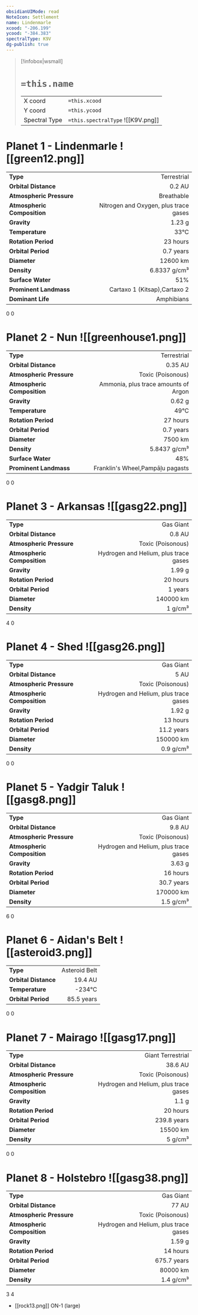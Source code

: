 ```yaml
---
obsidianUIMode: read
NoteIcon: Settlement
name: Lindenmarle
xcood: "-206.199"
ycood: "-384.383"
spectralType: K9V
dg-publish: true
---
```

> [!infobox|wsmall]
> # `=this.name`
> | | |
> | - | - |
> | X coord | `=this.xcood` |
> | Y coord| `=this.ycood` |
> | Spectral Type | `=this.spectralType` ![[K9V.png]] |

# Planet 1 - Lindenmarle ![[green12.png]]
|                             |                           |
| --------------------------- | -------------------------:|
| **Type**                    |             Terrestrial |
| **Orbital Distance**        |   0.2 AU |
| **Atmospheric Pressure**    |       Breathable |
| **Atmospheric Composition** |      Nitrogen and Oxygen, plus trace gases |
| **Gravity**                 |        1.23 g |
| **Temperature**             |    33°C |
| **Rotation Period**         |  23 hours |
| **Orbital Period** | 0.7 years |
| **Diameter**                |      12600 km | 
| **Density**                 |    6.8337 g/cm³ |
| **Surface Water**           |           51% | 
| **Prominent Landmass**      |         Cartaxo 1 (Kitsap),Cartaxo 2 | 
| **Dominant Life**           |         Amphibians |



0
0



# Planet 2 - Nun ![[greenhouse1.png]]
|                             |                           |
| --------------------------- | -------------------------:|
| **Type**                    |             Terrestrial |
| **Orbital Distance**        |   0.35 AU |
| **Atmospheric Pressure**    |       Toxic (Poisonous) |
| **Atmospheric Composition** |      Ammonia, plus trace amounts of Argon |
| **Gravity**                 |        0.62 g |
| **Temperature**             |    49°C |
| **Rotation Period**         |  27 hours |
| **Orbital Period** | 0.7 years |
| **Diameter**                |      7500 km | 
| **Density**                 |    5.8437 g/cm³ |
| **Surface Water**           |           48% | 
| **Prominent Landmass**      |         Franklin's Wheel,Pampāļu pagasts | 



0
0



# Planet 3 - Arkansas ![[gasg22.png]]
|                             |                           |
| --------------------------- | -------------------------:|
| **Type**                    |             Gas Giant |
| **Orbital Distance**        |   0.8 AU |
| **Atmospheric Pressure**    |       Toxic (Poisonous) |
| **Atmospheric Composition** |      Hydrogen and Helium, plus trace gases |
| **Gravity**                 |        1.99 g |
| **Rotation Period**         |  20 hours |
| **Orbital Period** | 1 years |
| **Diameter**                |      140000 km | 
| **Density**                 |    1 g/cm³ |



4
0



# Planet 4 - Shed ![[gasg26.png]]
|                             |                           |
| --------------------------- | -------------------------:|
| **Type**                    |             Gas Giant |
| **Orbital Distance**        |   5 AU |
| **Atmospheric Pressure**    |       Toxic (Poisonous) |
| **Atmospheric Composition** |      Hydrogen and Helium, plus trace gases |
| **Gravity**                 |        1.92 g |
| **Rotation Period**         |  13 hours |
| **Orbital Period** | 11.2 years |
| **Diameter**                |      150000 km | 
| **Density**                 |    0.9 g/cm³ |



0
0



# Planet 5 - Yadgir Taluk ![[gasg8.png]]
|                             |                           |
| --------------------------- | -------------------------:|
| **Type**                    |             Gas Giant |
| **Orbital Distance**        |   9.8 AU |
| **Atmospheric Pressure**    |       Toxic (Poisonous) |
| **Atmospheric Composition** |      Hydrogen and Helium, plus trace gases |
| **Gravity**                 |        3.63 g |
| **Rotation Period**         |  16 hours |
| **Orbital Period** | 30.7 years |
| **Diameter**                |      170000 km | 
| **Density**                 |    1.5 g/cm³ |



6
0



# Planet 6 - Aidan's Belt ![[asteroid3.png]]
|                             |                           |
| --------------------------- | -------------------------:|
| **Type**                    |             Asteroid Belt |
| **Orbital Distance**        |   19.4 AU |
| **Temperature**             |    -234°C |
| **Orbital Period** | 85.5 years |



0
0



# Planet 7 - Mairago ![[gasg17.png]]
|                             |                           |
| --------------------------- | -------------------------:|
| **Type**                    |             Giant Terrestrial |
| **Orbital Distance**        |   38.6 AU |
| **Atmospheric Pressure**    |       Toxic (Poisonous) |
| **Atmospheric Composition** |      Hydrogen and Helium, plus trace gases |
| **Gravity**                 |        1.1 g |
| **Rotation Period**         |  20 hours |
| **Orbital Period** | 239.8 years |
| **Diameter**                |      15500 km | 
| **Density**                 |    5 g/cm³ |



0
0



# Planet 8 - Holstebro ![[gasg38.png]]
|                             |                           |
| --------------------------- | -------------------------:|
| **Type**                    |             Gas Giant |
| **Orbital Distance**        |   77 AU |
| **Atmospheric Pressure**    |       Toxic (Poisonous) |
| **Atmospheric Composition** |      Hydrogen and Helium, plus trace gases |
| **Gravity**                 |        1.59 g |
| **Rotation Period**         |  14 hours |
| **Orbital Period** | 675.7 years |
| **Diameter**                |      80000 km | 
| **Density**                 |    1.4 g/cm³ |



3
4

- [[rock13.png]] ON-1 (large)

